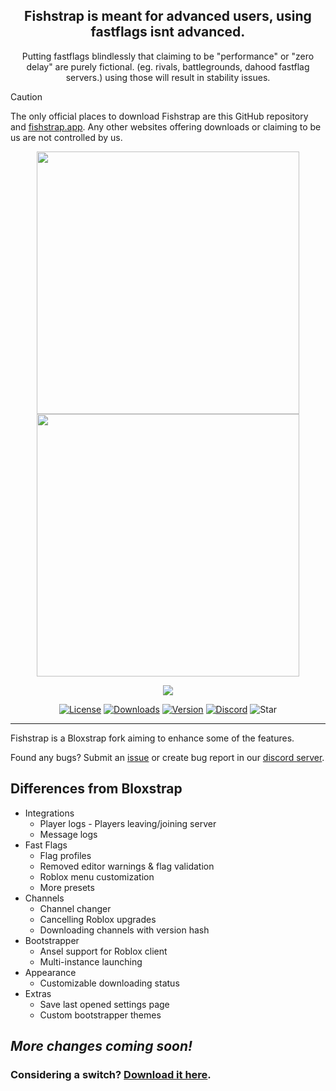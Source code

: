 <h2 align="center">Fishstrap is meant for advanced users, using fastflags isnt advanced.</h2>
<p align="center">Putting fastflags blindlessly that claiming to be "performance" or "zero delay" are purely fictional. (eg. rivals, battlegrounds, dahood fastflag servers.) using those will result in stability issues.</p>

> [!CAUTION]
> The only official places to download Fishstrap are this GitHub repository and [fishstrap.app](https://www.fishstrap.app). Any other websites offering downloads or claiming to be us are not controlled by us.

<p align="center">
    <img src="https://github.com/returnrqt/bloxstrap/raw/main/Images/Bloxstrap-full-dark.png#gh-dark-mode-only" width="420">
    <img src="https://github.com/returnrqt/bloxstrap/raw/main/Images/Bloxstrap-full-light.png#gh-light-mode-only" width="420">
</p>

<p align="center">
    <img src="https://fishstrap.app/img/Showcase.png"/>
<p>

<div align="center">

[![License][shield-repo-license]][repo-license]
[![Downloads][shield-repo-releases]][repo-releases]
[![Version][shield-repo-latest]][repo-latest]
[![Discord][shield-discord-server]][discord-invite]
![Star][shield-repo-stars]

</div>

----

Fishstrap is a Bloxstrap fork aiming to enhance some of the features.

Found any bugs? Submit an [issue](https://github.com/returnrqt/bloxstrap/issues) or create bug report in our [discord server](https://discord.gg/SRs5zb9BJd).

## Differences from Bloxstrap
- Integrations
  - Player logs - Players leaving/joining server
  - Message logs
- Fast Flags
   - Flag profiles
   - Removed editor warnings & flag validation
   - Roblox menu customization
   - More presets
 - Channels
   - Channel changer
   - Cancelling Roblox upgrades
   - Downloading channels with version hash
 - Bootstrapper
   - Ansel support for Roblox client
   - Multi-instance launching
  - Appearance
    - Customizable downloading status
  - Extras
    - Save last opened settings page
    - Custom bootstrapper themes
 
 *More changes coming soon!*
----
### Considering a switch? [Download it here](https://github.com/returnrqt/bloxstrap/releases).

[shield-repo-license]:  https://img.shields.io/github/license/returnrqt/fishstrap?style=flat-square
[shield-repo-releases]: https://img.shields.io/github/downloads/returnrqt/fishstrap/latest/total?color=981bfe&style=flat-square
[shield-repo-stars]: https://img.shields.io/github/stars/returnrqt/fishstrap?color=dd9900&style=flat-square
[shield-repo-license]:  https://img.shields.io/github/license/returnrqt/fishstrap?style=flat-square
[shield-repo-latest]:   https://img.shields.io/github/v/release/returnrqt/fishstrap?color=7a39fb&style=flat-square

[shield-discord-server]: https://img.shields.io/discord/1299397064165429360?logo=discord&logoColor=white&label=discord&color=4d3dff&style=flat-square

[repo-license]:  https://github.com/returnrqt/bloxstrap/blob/main/LICENSE
[repo-actions]:  https://github.com/returnrqt/bloxstrap/actions
[repo-releases]: https://github.com/returnrqt/bloxstrap/releases
[repo-latest]:   https://github.com/returnrqt/bloxstrap/releases/latest

[discord-invite]:  https://discord.gg/xSsamjAU84
